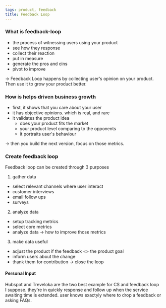 ```yaml
---
tags: product, feedback
title: Feedback Loop
---
```


### What is feedback-loop
- the process of witnessing users using your product
- see how they response
- collect their reaction
- put in measure
- generate the pros and cins
- pivot to improve

->  Feedback Loop happens by collecting user's opinion on your product. Then use it to grow your product better.


### How is helps driven business growth
- first, it shows that you care about your user
- it has objective opinions. which is real, and rare
- it validates the product idea
	- does your product fits the market
	- your product level comparing to the opponents
	- it portraits user's behaviour

-> then you build the next version, focus on those metrics.


### Create feedback loop
Feedback loop can be created through 3 purposes

1. gather data
- select relevant channels where user interact
- customer interviews
- email follow ups
- surveys

2. analyze data
- setup tracking metrics 
- select core metrics 
- analyze data
-> how to improve those metrics

3. make data useful
- adjust the product if the feedback <> the product goal
- inform users about the change
- thank them for contribution -> close the loop

#### Personal Input
Hubspot and Treveloka are the two best example for CS and feedback loop I suppose. 
they're in quickly response and follow up when the service awaiting time is extended.
user knows exactyly where to drop a feedback or asking FAQs. 